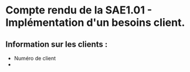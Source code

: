 # Compte rendu de la SAE1.01 - Implémentation d'un besoins client.

## Information sur les clients :

- Numéro de client
-
